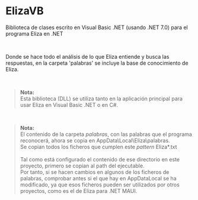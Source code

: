 # ElizaVB

Biblioteca de clases escrito en Visual Basic .NET (usando .NET 7.0) para el programa Eliza en .NET

<br>

Donde se hace todo el análisis de lo que Eliza entiende y busca las respuestas, en la carpeta 'palabras' se incluye la base de conocimiento de Eliza.

<br>

> **Nota:** <br>
> Esta biblioteca (DLL) se utiliza tanto en la aplicación principal para usar Eliza en Visual Basic .NET o en C#.

<br>

> **Nota:** <br>
> El contenido de la carpeta _palabras_, con las palabras que el programa reconocerá, ahora se copia en AppData\Local\Eliza\palabras.<br>
> Se copian todos los ficheros que cumplen este _pattern_ Eliza*.txt<br>
> <br>
> Tal como está configurado el contenido de ese directorio en este proyecto, primero se copian al path del ejecutable.<br>
> Por tanto, si se hacen cambios en algunos de los ficheros de palabras, comprobar antes si el que hay en AppDataLocal se ha modificado, ya que esos ficheros pueden ser utilizados por otros proyectos, como es el de Eliza para .NET MAUI.
